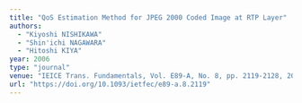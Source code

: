 ```yaml
---
title: "QoS Estimation Method for JPEG 2000 Coded Image at RTP Layer"
authors:
  - "Kiyoshi NISHIKAWA"
  - "Shin'ichi NAGAWARA"
  - "Hitoshi KIYA"
year: 2006
type: "journal"
venue: "IEICE Trans. Fundamentals, Vol. E89-A, No. 8, pp. 2119-2128, 2006-08-01."
url: "https://doi.org/10.1093/ietfec/e89-a.8.2119"
---
```

